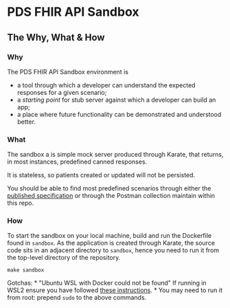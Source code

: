 # PDS FHIR API Sandbox

## The Why, What & How
### Why

The PDS FHIR API Sandbox environment is
* a tool through which a developer can understand the expected responses for a given scenario;
* a _starting point_ for stub server against which a developer can build an app;
* a place where future functionality can be demonstrated and understood better.

### What

The sandbox a is simple mock server produced through Karate, that returns, in most instances, predefined canned responses. 

It is stateless, so patients created or updated will not be persisted.

You should be able to find most predefined scenarios through either the [published specification](https://digital.nhs.uk/developer/api-catalogue/personal-demographics-service-fhir) or through the Postman collection maintain within this repo.

### How

To start the sandbox on your local machine, build and run the Dockerfile found in `sandbox`. As the application is created through Karate, the source code sits in an adjacent directory to `sandbox`, hence you need to run it from the top-level directory of the repository.
```
make sandbox
```
Gotchas:
    * "Ubuntu WSL with Docker could not be found" If running in WSL2 ensure you have followed [these instructions](https://stackoverflow.com/questions/63497928/ubuntu-wsl-with-docker-could-not-be-found).
    * You may need to run it from root: prepend `sudo` to the above commands.
